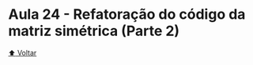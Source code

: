# Aula 24 - Refatoração do código da matriz simétrica (Parte 2)

[:arrow_up: Voltar](https://github.com/Geofisicando/C-orientado-a-testes#%C3%ADndice)
